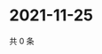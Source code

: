 # 2021-11-25

共 0 条

<!-- BEGIN WEIBO -->
<!-- 最后更新时间 Thu Nov 25 2021 05:07:40 GMT+0800 (China Standard Time) -->

<!-- END WEIBO -->
